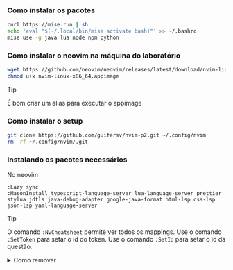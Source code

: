 ### Como instalar os pacotes
```bash
curl https://mise.run | sh
echo 'eval "$(~/.local/bin/mise activate bash)"' >> ~/.bashrc
mise use -g java lua node npm python
```

### Como instalar o neovim na máquina do laboratório
```bash
wget https://github.com/neovim/neovim/releases/latest/download/nvim-linux-x86_64.appimage
chmod u+x nvim-linux-x86_64.appimage
```
> [!TIP]
> É bom criar um alias para executar o appimage

### Como instalar o setup
```bash
git clone https://github.com/guifersv/nvim-p2.git ~/.config/nvim
rm -rf ~/.config/nvim/.git
```

### Instalando os pacotes necessários
No neovim
```nvim
:Lazy sync
:MasonInstall typescript-language-server lua-language-server prettier stylua jdtls java-debug-adapter google-java-format html-lsp css-lsp json-lsp yaml-language-server
```

> [!TIP]
> O comando `:NvCheatsheet` permite ver todos os mappings.
> Use o comando `:SetToken` para setar o id do token.
> Use o comando `:SetId` para setar o id da questão.

<details>

<summary>Como remover</summary>

```bash
rm -rf ~/.config/nvim ~/.local/share/nvim ~/.cache/nvim
```

</details>
